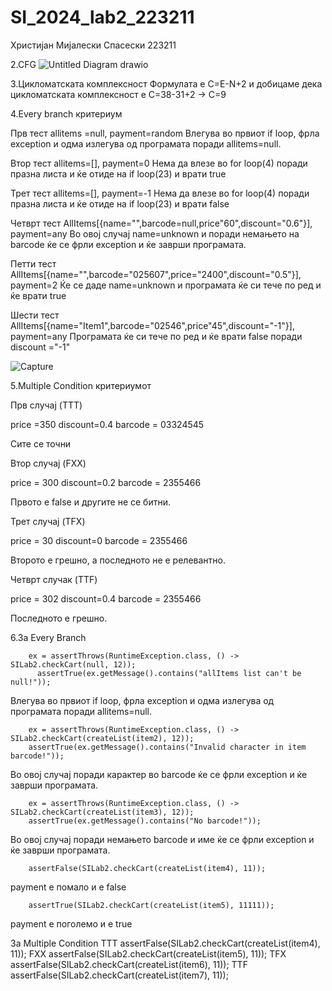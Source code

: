 # SI_2024_lab2_223211
Христијан Мијалески Спасески 223211

2.CFG
![Untitled Diagram drawio](https://github.com/HristijanMS/SI_2024_lab2_223211/assets/78322322/8b8805af-ac19-4292-ba77-0b74edf0db45)

3.Цикломатската комплексност
Формулата е C=E-N+2 и добицаме дека цикломатската комплексност е C=38-31+2 -> C=9

4.Every branch критериум

Прв тест
allitems =null, payment=random
Влегува во првиот if loop, фрла exception и одма излегува од програмата поради allitems=null.

Втор тест
allitems=[], payment=0
Нема да влезе во for loop(4) поради празна листа и ќе отиде на if loop(23) и врати true

Трет тест
allitems=[], payment=-1
Нема да влезе во for loop(4) поради празна листа и ќе отиде на if loop(23) и врати false

Четврт тест
AllItems[{name="",barcode=null,price"60",discount="0.6"}], payment=any
Во овој случај name=unknown и поради немањето на barcode ќе се фрли exception и ќе заврши програмата.

Петти тест 
AllItems[{name="",barcode="025607",price="2400",discount="0.5"}], payment=2
Ќе се даде name=unknown и програмата ќе си тече по ред и ќе врати true

Шести тест
AllItems[{name="Item1",barcode="02546",price"45",discount="-1"}], payment=any
Програмата ќе си тече по ред и ќе врати false поради discount ="-1"

![Capture](https://github.com/HristijanMS/SI_2024_lab2_223211/assets/78322322/497aba5f-671f-48f1-88be-0e66148f37f9)

5.Multiple Condition критериумот

Прв случај (TTT)

price =350 discount=0.4 barcode = 03324545

Сите се точни

Втор случај (FXX)

price = 300 discount=0.2 barcode = 2355466

Првото е false и другите не се битни.

Трет случај (TFX)

price = 30 discount=0 barcode = 2355466

Второто е грешно, а последното не е релевантно.

Четврт случак (TTF)

price = 302 discount=0.4 barcode = 2355466

Последното е грешно.

6.За Every Branch

        ex = assertThrows(RuntimeException.class, () -> SILab2.checkCart(null, 12));
          assertTrue(ex.getMessage().contains("allItems list can't be null!"));
        

Влегува во првиот if loop, фрла exception и одма излегува од програмата поради allitems=null.



        ex = assertThrows(RuntimeException.class, () -> SILab2.checkCart(createList(item2), 12));
        assertTrue(ex.getMessage().contains("Invalid character in item barcode!"));

Во овој случај поради карактер во barcode ќе се фрли exception и ќе заврши програмата.

        ex = assertThrows(RuntimeException.class, () -> SILab2.checkCart(createList(item3), 12));
        assertTrue(ex.getMessage().contains("No barcode!"));
Во овој случај поради немањето barcode и име ќе се фрли exception и ќе заврши програмата.


        assertFalse(SILab2.checkCart(createList(item4), 11));
payment е помало и е false

        assertTrue(SILab2.checkCart(createList(item5), 11111));
payment e поголемо и е true

За Multiple Condition
TTT
assertFalse(SILab2.checkCart(createList(item4), 11));
FXX
assertFalse(SILab2.checkCart(createList(item5), 11));
TFX
assertFalse(SILab2.checkCart(createList(item6), 11));
TTF
assertFalse(SILab2.checkCart(createList(item7), 11));
















